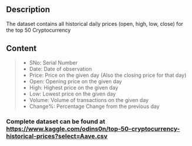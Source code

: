 ## Description

The dataset contains all historical daily prices (open, high, low, close) for the top 50 Cryptocurrency

## Content

>- SNo: Serial Number 
>- Date: Date of observation
>- Price: Price on the given day (Also the closing price for that day)
>- Open: Opening price on the given day
>- High: Highest price on the given day
>- Low: Lowest price on the given day
>- Volume: Volume of transactions on the given day
>- Change%: Percentage Change from the previous day

### Complete dataset can be found at https://www.kaggle.com/odins0n/top-50-cryptocurrency-historical-prices?select=Aave.csv

